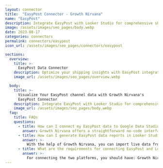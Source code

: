 ```yaml
---
layout: connector
title:  "EasyPost Connector - Growth Nirvana"
name: "EasyPost"
description: Integrate EasyPost with Looker Studio for comprehensive shipping analytics that guide your fulfillment strategies.
image: /assets/images/seo_pages/body.webp
date: 2023-08-17
categories: connectors
permalink: connectors/easypost
icon_url: /assets/images/seo_pages/connectors/easypost

sections:
  overview:
    title: >-
      EasyPost Data Connector
    description: Optimize your shipping insights with EasyPost integration. Seamlessly merge shipping data from EasyPost with Looker Studio's analytical capabilities, unlocking insights that drive shipping strategies, fulfillment performance, and operational efficiency.
    image_url: /assets/images/seo_pages/overview.webp

  body:
    title: >-
      Visualize Your EasyPost channel data with Growth Nirvana's
      EasyPost Connector
    description: Integrate EasyPost with Looker Studio for comprehensive shipping analytics that guide your fulfillment strategies.
    image_url: /assets/images/seo_pages/body.webp
  faq:
    title: FAQs
    questions:
      - title: How can I connect my EasyPost data to Google Data Studio/Looker Studio?
        answer: Growth Nirvana offers a straightforward no-code interface to connect to EasyPost data sources.
      - title: How can I generate EasyPost data reports in Looker Studio?
        answer: >-
          With the help of Growth Nirvana, you can import live data from EasyPost into Looker Studio. These data can be viewed in charts, tables, and dashboards to generate branded reports that can be shared instantly.
      - title: What are the requirements for connecting EasyPost and Looker Studio?
        answer: >-
          For connecting the two platforms, you should have: Growth Nirvana Account and EasyPost Ads Account
---
```

